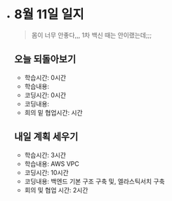 - # 8월 11일 일지

  > 몸이 너무 안좋다,,, 1차 백신 때는 안이랬는데;;;

  

  ## 오늘 되돌아보기

  - 학습시간: 0시간

  * 학습내용: 
  * 코딩시간: 0시간
  * 코딩내용: 
  * 희의 밑 협업시간: 시간
  
  
  
  
  
  ## 내일 계획 세우기
  
  - 학습시간: 3시간
  - 학습내용: AWS VPC
  - 코딩시간: 10시간
  - 코딩내용: 백엔드 기본 구조 구축 및, 엘라스틱서치 구축
  - 회의 및 협업 시간: 2시간


